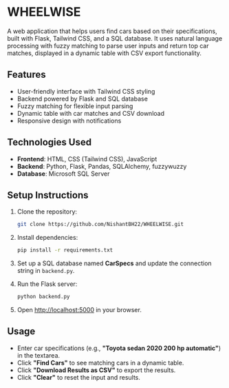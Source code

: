 # WHEELWISE

A web application that helps users find cars based on their specifications, built with Flask, Tailwind CSS, and a SQL database. It uses natural language processing with fuzzy matching to parse user inputs and return top car matches, displayed in a dynamic table with CSV export functionality.

## Features
- User-friendly interface with Tailwind CSS styling
- Backend powered by Flask and SQL database
- Fuzzy matching for flexible input parsing
- Dynamic table with car matches and CSV download
- Responsive design with notifications

## Technologies Used
- **Frontend**: HTML, CSS (Tailwind CSS), JavaScript
- **Backend**: Python, Flask, Pandas, SQLAlchemy, fuzzywuzzy
- **Database**: Microsoft SQL Server

## Setup Instructions

1. Clone the repository:
   ```bash
   git clone https://github.com/NishantBH22/WHEELWISE.git
   ```

2. Install dependencies:
   ```bash
   pip install -r requirements.txt
   ```

3. Set up a SQL database named **CarSpecs** and update the connection string in `backend.py`.

4. Run the Flask server:
   ```bash
   python backend.py
   ```

5. Open [http://localhost:5000](http://localhost:5000) in your browser.

## Usage

- Enter car specifications (e.g., **"Toyota sedan 2020 200 hp automatic"**) in the textarea.
- Click **"Find Cars"** to see matching cars in a dynamic table.
- Click **"Download Results as CSV"** to export the results.
- Click **"Clear"** to reset the input and results.
